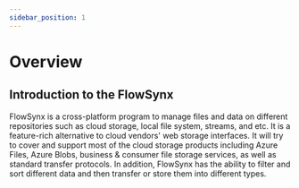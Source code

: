 ```yaml
---
sidebar_position: 1
---
```


# Overview

## Introduction to the FlowSynx

FlowSynx is a cross-platform program to manage files and data on different repositories such as cloud storage, local file system, streams, and etc.
It is a feature-rich alternative to cloud vendors' web storage interfaces. It will try to cover and support most of the cloud storage products including Azure Files, Azure Blobs, business & consumer file storage services, as well as standard transfer protocols. In addition, FlowSynx has the ability to filter and sort different data and then transfer or store them into different types.